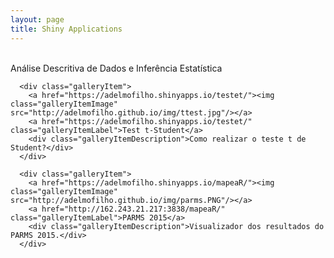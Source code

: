 ```yaml
---
layout: page
title: Shiny Applications
---
```


<br>

<div class="bandContent gallerySection">
    <div class="gallerySectionTitle">Análise Descritiva de Dados e Inferência Estatística</div>
    <div class="galleryIntro"></div>
    <div class="galleryItems">
      
      <div class="galleryItem">
        <a href="https://adelmofilho.shinyapps.io/testet/"><img class="galleryItemImage" src="http://adelmofilho.github.io/img/ttest.jpg"/></a>
        <a href="https://adelmofilho.shinyapps.io/testet/" class="galleryItemLabel">Test t-Student</a>
        <div class="galleryItemDescription">Como realizar o teste t de Student?</div>
      </div>      
      
      <div class="galleryItem">
        <a href="https://adelmofilho.shinyapps.io/mapeaR/"><img class="galleryItemImage" src="http://adelmofilho.github.io/img/parms.PNG"/></a>
        <a href="http://162.243.21.217:3838/mapeaR/" class="galleryItemLabel">PARMS 2015</a>
        <div class="galleryItemDescription">Visualizador dos resultados do PARMS 2015.</div>
      </div>
 </div>
